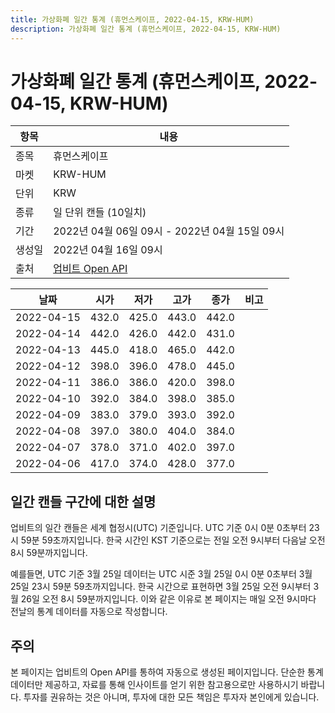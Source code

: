```yaml
---
title: 가상화폐 일간 통계 (휴먼스케이프, 2022-04-15, KRW-HUM)
description: 가상화폐 일간 통계 (휴먼스케이프, 2022-04-15, KRW-HUM)
---
```



가상화폐 일간 통계 (휴먼스케이프, 2022-04-15, KRW-HUM)
===

|항목|내용|
|--|--|
|종목|휴먼스케이프|
|마켓|KRW-HUM|
|단위|KRW|
|종류|일 단위 캔들 (10일치)|
|기간|2022년 04월 06일 09시 - 2022년 04월 15일 09시|
|생성일|2022년 04월 16일 09시|
|출처|[업비트 Open API](https://docs.upbit.com)|


|날짜|시가|저가|고가|종가|비고|
|--|--|--|--|--|--|
|2022-04-15|432.0|425.0|443.0|442.0|    |
|2022-04-14|442.0|426.0|442.0|431.0|    |
|2022-04-13|445.0|418.0|465.0|442.0|    |
|2022-04-12|398.0|396.0|478.0|445.0|    |
|2022-04-11|386.0|386.0|420.0|398.0|    |
|2022-04-10|392.0|384.0|398.0|385.0|    |
|2022-04-09|383.0|379.0|393.0|392.0|    |
|2022-04-08|397.0|380.0|404.0|384.0|    |
|2022-04-07|378.0|371.0|402.0|397.0|    |
|2022-04-06|417.0|374.0|428.0|377.0|    |


일간 캔들 구간에 대한 설명
---


업비트의 일간 캔들은 세계 협정시(UTC) 기준입니다. 
UTC 기준 0시 0분 0초부터 23시 59분 59초까지입니다. 
한국 시간인 KST 기준으로는 전일 오전 9시부터 다음날 오전 8시 59분까지입니다. 


예를들면, UTC 기준 3월 25일 데이터는 UTC 시준 3월 25일 0시 0분 0초부터 3월 25일 23시 59분 59초까지입니다. 
한국 시간으로 표현하면 3월 25일 오전 9시부터 3월 26일 오전 8시 59분까지입니다. 
이와 같은 이유로 본 페이지는 매일 오전 9시마다 전날의 통계 데이터를 자동으로 작성합니다. 


주의
---


본 페이지는 업비트의 Open API를 통하여 자동으로 생성된 페이지입니다. 
단순한 통계 데이터만 제공하고, 자료를 통해 인사이트를 얻기 위한 참고용으로만 사용하시기 바랍니다. 
투자를 권유하는 것은 아니며, 투자에 대한 모든 책임은 투자자 본인에게 있습니다. 
